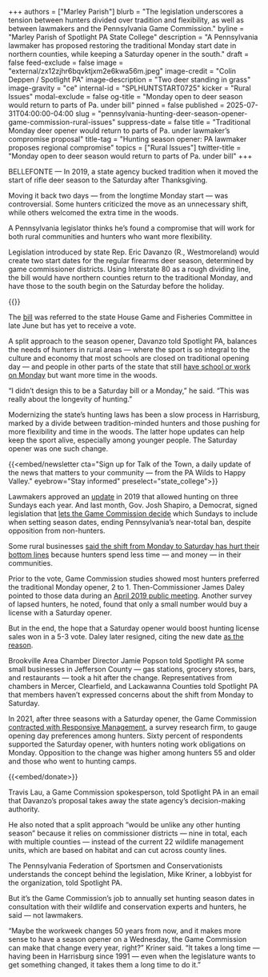 +++
authors = ["Marley Parish"]
blurb = "The legislation underscores a tension between hunters divided over tradition and flexibility, as well as between lawmakers and the Pennsylvania Game Commission."
byline = "Marley Parish of Spotlight PA State College"
description = "A Pennsylvania lawmaker has proposed restoring the traditional Monday start date in northern counties, while keeping a Saturday opener in the south."
draft = false
feed-exclude = false
image = "external/zx12zjhr6bqvktjxm2e6kwa56m.jpeg"
image-credit = "Colin Deppen / Spotlight PA"
image-description = "Two deer standing in grass"
image-gravity = "ce"
internal-id = "SPLHUNTSTART0725"
kicker = "Rural Issues"
modal-exclude = false
og-title = "Monday open to deer season would return to parts of Pa. under bill"
pinned = false
published = 2025-07-31T04:00:00-04:00
slug = "pennsylvania-hunting-deer-season-opener-game-commission-rural-issues"
suppress-date = false
title = "Traditional Monday deer opener would return to parts of Pa. under lawmaker’s compromise proposal"
title-tag = "Hunting season opener: PA lawmaker proposes regional compromise"
topics = ["Rural Issues"]
twitter-title = "Monday open to deer season would return to parts of Pa. under bill"
+++

BELLEFONTE — In 2019, a state agency bucked tradition when it moved the start of rifle deer season to the Saturday after Thanksgiving.

Moving it back two days — from the longtime Monday start — was controversial. Some hunters criticized the move as an unnecessary shift, while others welcomed the extra time in the woods.

A Pennsylvania legislator thinks he’s found a compromise that will work for both rural communities and hunters who want more flexibility.

Legislation introduced by state Rep. Eric Davanzo (R., Westmoreland) would create two start dates for the regular firearms deer season, determined by game commissioner districts. Using Interstate 80 as a rough dividing line, the bill would have northern counties return to the traditional Monday, and have those to the south begin on the Saturday before the holiday.

{{<datawrapper src="https://datawrapper.dwcdn.net/DZITJ/4/" height="512" >}}

The <a href="https://www.palegis.us/legislation/bills/2025/hb1659">bill</a> was referred to the state House Game and Fisheries Committee in late June but has yet to receive a vote.

A split approach to the season opener, Davanzo told Spotlight PA, balances the needs of hunters in rural areas — where the sport is so integral to the culture and economy that most schools are closed on traditional opening day — and people in other parts of the state that still <a href="https://projects.lehighvalleylive.com/misfire/deer-day/">have school or work on Monday</a> but want more time in the woods.

“I didn’t design this to be a Saturday bill or a Monday,” he said. “This was really about the longevity of hunting.”

Modernizing the state’s hunting laws has been a slow process in Harrisburg, marked by a divide between tradition-minded hunters and those pushing for more flexibility and time in the woods. The latter hope updates can help keep the sport alive, especially among younger people. The Saturday opener was one such change.

{{<embed/newsletter cta="Sign up for Talk of the Town, a daily update of the news that matters to your community — from the PA Wilds to Happy Valley." eyebrow="Stay informed" preselect="state_college">}}

Lawmakers approved an <a href="https://www.palegis.us/legislation/bills/2019/sb0147">update</a> in 2019 that allowed hunting on three Sundays each year. And last month, Gov. Josh Shapiro, a Democrat, signed legislation that <a href="https://www.spotlightpa.org/statecollege/2025/07/rural-issues-sunday-hunting-deer-rifle-shapiro-game-commission/">lets the Game Commission decide</a> which Sundays to include when setting season dates, ending Pennsylvania’s near-total ban, despite opposition from non-hunters.

Some rural businesses <a href="https://www.spotlightpa.org/statecollege/2024/11/rifle-deer-hunting-pennsylvania-game-commission-rural-business/">said the shift from Monday to Saturday has hurt their bottom lines</a> because hunters spend less time — and money — in their communities.

Prior to the vote, Game Commission studies showed most hunters preferred the traditional Monday opener, 2 to 1. Then-Commissioner James Daley pointed to those data during an <a href="https://www.pgc.pa.gov/InformationResources/MediaReportsSurveys/Documents/2019%20April%20Minutes.pdf">April 2019 public meeting</a>. Another survey of lapsed hunters, he noted, found that only a small number would buy a license with a Saturday opener.

But in the end, the hope that a Saturday opener would boost hunting license sales won in a 5-3 vote. Daley later resigned, citing the new date <a href="https://www.goerie.com/story/sports/outdoors/2019/04/18/region-s-commissioner-resigns-over/5395801007/">as the reason</a>.

Brookville Area Chamber Director Jamie Popson told Spotlight PA some small businesses in Jefferson County — gas stations, grocery stores, bars, and restaurants — took a hit after the change. Representatives from chambers in Mercer, Clearfield, and Lackawanna Counties told Spotlight PA that members haven’t expressed concerns about the shift from Monday to Saturday.<strong></strong>

In 2021, after three seasons with a Saturday opener, the Game Commission<a href="https://www.pa.gov/content/dam/copapwp-pagov/en/pgc/documents/about-us/mediareportssurveys/documents/deer%20hunter%20attitudes%20regarding%20opening%20day.pdf"> contracted with Responsive Management</a>, a survey research firm, to gauge opening day preferences among hunters. Sixty percent of respondents supported the Saturday opener, with hunters noting work obligations on Monday. Opposition to the change was higher among hunters 55 and older and those who went to hunting camps.

{{<embed/donate>}}

Travis Lau, a Game Commission spokesperson, told Spotlight PA in an email that Davanzo’s proposal takes away the state agency’s decision-making authority.

He also noted that a split approach “would be unlike any other hunting season” because it relies on commissioner districts — nine in total, each with multiple counties — instead of the current 22 wildlife management units, which are based on habitat and can cut across county lines.

The Pennsylvania Federation of Sportsmen and Conservationists understands the concept behind the legislation, Mike Kriner, a lobbyist for the organization, told Spotlight PA.

But it’s the Game Commission’s job to annually set hunting season dates in consultation with their wildlife and conservation experts and hunters, he said — not lawmakers.

“Maybe the workweek changes 50 years from now, and it makes more sense to have a season opener on a Wednesday, the Game Commission can make that change every year, right?” Kriner said. “It takes a long time — having been in Harrisburg since 1991 — even when the legislature wants to get something changed, it takes them a long time to do it.”


